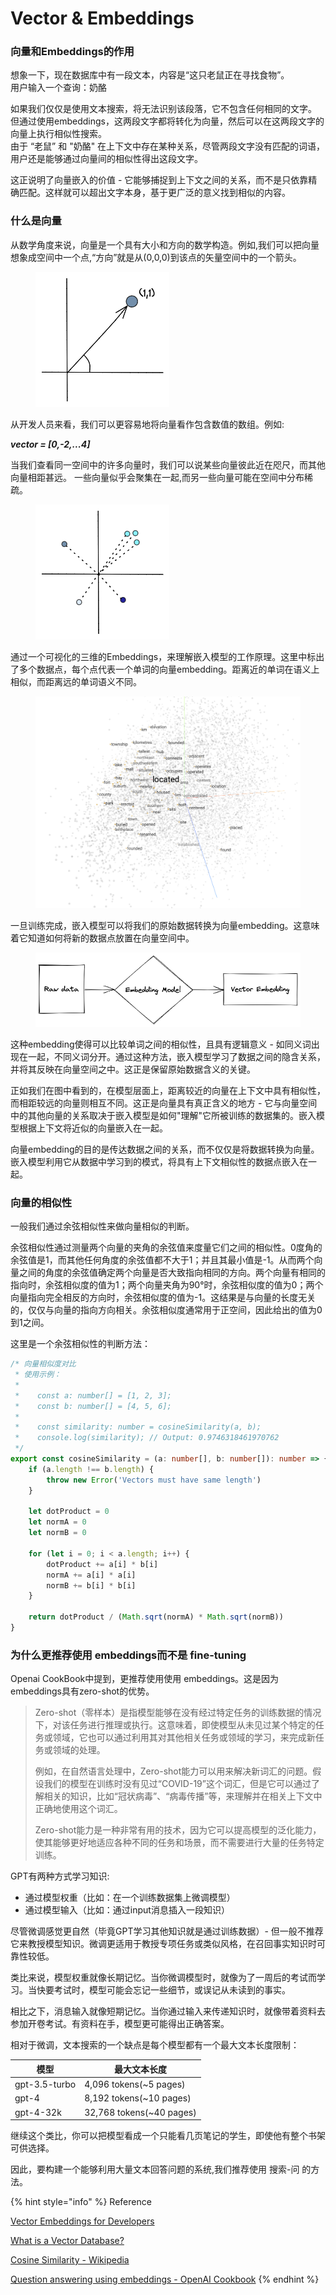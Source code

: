 # Vector & Embeddings

### 向量和Embeddings的作用

想象一下，现在数据库中有一段文本，内容是“这只老鼠正在寻找食物”。\
用户输入一个查询：奶酪

如果我们仅仅是使用文本搜索，将无法识别该段落，它不包含任何相同的文字。\
但通过使用embeddings，这两段文字都将转化为向量，然后可以在这两段文字的向量上执行相似性搜索。\
由于 “老鼠” 和 "奶酪" 在上下文中存在某种关系，尽管两段文字没有匹配的词语，用户还是能够通过向量间的相似性得出这段文字。

这正说明了向量嵌入的价值 - 它能够捕捉到上下文之间的关系，而不是只依靠精确匹配。这样就可以超出文字本身，基于更广泛的意义找到相似的内容。





### 什么是向量

从数学角度来说，向量是一个具有大小和方向的数学构造。例如,我们可以把向量想象成空间中一个点,“方向”就是从(0,0,0)到该点的矢量空间中的一个箭头。

<figure><img src="../../.gitbook/assets/image (6).png" alt=""><figcaption></figcaption></figure>

从开发人员来看，我们可以更容易地将向量看作包含数值的数组。例如:

_**vector = \[0,-2,...4]**_



当我们查看同一空间中的许多向量时，我们可以说某些向量彼此近在咫尺，而其他向量相距甚远。 一些向量似乎会聚集在一起,而另一些向量可能在空间中分布稀疏。

<figure><img src="../../.gitbook/assets/image (3).png" alt=""><figcaption></figcaption></figure>



通过一个可视化的三维的Embeddings，来理解嵌入模型的工作原理。这里中标出了多个数据点，每个点代表一个单词的向量embedding。距离近的单词在语义上相似，而距离远的单词语义不同。

<figure><img src="../../.gitbook/assets/image.png" alt=""><figcaption></figcaption></figure>

一旦训练完成，嵌入模型可以将我们的原始数据转换为向量embedding。这意味着它知道如何将新的数据点放置在向量空间中。

<figure><img src="../../.gitbook/assets/image (7).png" alt=""><figcaption></figcaption></figure>

这种embedding使得可以比较单词之间的相似性，且具有逻辑意义 - 如同义词出现在一起，不同义词分开。通过这种方法，嵌入模型学习了数据之间的隐含关系，并将其反映在向量空间之中。这正是保留原始数据含义的关键。



正如我们在图中看到的，在模型层面上，距离较近的向量在上下文中具有相似性，而相距较远的向量则相互不同。这正是向量具有真正含义的地方 - 它与向量空间中的其他向量的关系取决于嵌入模型是如何"理解"它所被训练的数据集的。嵌入模型根据上下文将近似的向量嵌入在一起。

向量embedding的目的是传达数据之间的关系，而不仅仅是将数据转换为向量。嵌入模型利用它从数据中学习到的模式，将具有上下文相似性的数据点嵌入在一起。



### 向量的相似性

一般我们通过余弦相似性来做向量相似的判断。

余弦相似性通过测量两个向量的夹角的余弦值来度量它们之间的相似性。0度角的余弦值是1，而其他任何角度的余弦值都不大于1；并且其最小值是-1。从而两个向量之间的角度的余弦值确定两个向量是否大致指向相同的方向。两个向量有相同的指向时，余弦相似度的值为1；两个向量夹角为90°时，余弦相似度的值为0；两个向量指向完全相反的方向时，余弦相似度的值为-1。这结果是与向量的长度无关的，仅仅与向量的指向方向相关。余弦相似度通常用于正空间，因此给出的值为0到1之间。

这里是一个余弦相似性的判断方法：

```typescript
/* 向量相似度对比
 * 使用示例：
 *     
 *    const a: number[] = [1, 2, 3];
 *    const b: number[] = [4, 5, 6];
 *    
 *    const similarity: number = cosineSimilarity(a, b);
 *    console.log(similarity); // Output: 0.9746318461970762
 */
export const cosineSimilarity = (a: number[], b: number[]): number => {
    if (a.length !== b.length) {
        throw new Error('Vectors must have same length')
    }

    let dotProduct = 0
    let normA = 0
    let normB = 0

    for (let i = 0; i < a.length; i++) {
        dotProduct += a[i] * b[i]
        normA += a[i] * a[i]
        normB += b[i] * b[i]
    }

    return dotProduct / (Math.sqrt(normA) * Math.sqrt(normB))
}
```



### 为什么更推荐使用 embeddings而不是 fine-tuning

Openai CookBook中提到，更推荐使用使用 embeddings。这是因为embeddings具有zero-shot的优势。

> Zero-shot（零样本）是指模型能够在没有经过特定任务的训练数据的情况下，对该任务进行推理或执行。这意味着，即使模型从未见过某个特定的任务或领域，它也可以通过利用其对其他相关任务或领域的学习，来完成新任务或领域的处理。
>
> 例如，在自然语言处理中，Zero-shot能力可以用来解决新词汇的问题。假设我们的模型在训练时没有见过“COVID-19”这个词汇，但是它可以通过了解相关的知识，比如“冠状病毒”、“病毒传播”等，来理解并在相关上下文中正确地使用这个词汇。&#x20;
>
> Zero-shot能力是一种非常有用的技术，因为它可以提高模型的泛化能力，使其能够更好地适应各种不同的任务和场景，而不需要进行大量的任务特定训练。

GPT有两种方式学习知识:

* 通过模型权重（比如：在一个训练数据集上微调模型）
* 通过模型输入（比如：通过input消息插入一段知识）

尽管微调感觉更自然（毕竟GPT学习其他知识就是通过训练数据）- 但一般不推荐它来教授模型知识。微调更适用于教授专项任务或类似风格，在召回事实知识时可靠性较低。

类比来说，模型权重就像长期记忆。当你微调模型时，就像为了一周后的考试而学习。当快要考试时，模型可能会忘记一些细节，或误记从未读到的事实。

相比之下，消息输入就像短期记忆。当你通过输入来传递知识时，就像带着资料去参加开卷考试。有资料在手，模型更可能得出正确答案。

相对于微调，文本搜索的一个缺点是每个模型都有一个最大文本长度限制：

| 模型            | 最大文本长度                    |
| ------------- | ------------------------- |
| gpt-3.5-turbo | 4,096 tokens(\~5 pages)   |
| gpt-4         | 8,192 tokens(\~10 pages)  |
| gpt-4-32k     | 32,768 tokens(\~40 pages) |

继续这个类比，你可以把模型看成一个只能看几页笔记的学生，即使他有整个书架可供选择。

因此，要构建一个能够利用大量文本回答问题的系统,我们推荐使用 搜索-问 的方法。





{% hint style="info" %}
Reference

[Vector Embeddings for Developers](https://www.pinecone.io/learn/vector-embeddings-for-developers/)

[What is a Vector Database?](http://localhost:5000/s/aC0LjN8LnoW1EQtmZMbv/about-us/vision-mission-and-focus/vision)

[Cosine Similarity - Wikipedia](https://en.wikipedia.org/wiki/Cosine\_similarity)

[Question answering using embeddings - OpenAI Cookbook](https://github.com/openai/openai-cookbook/blob/main/examples/Question\_answering\_using\_embeddings.ipynb)
{% endhint %}


